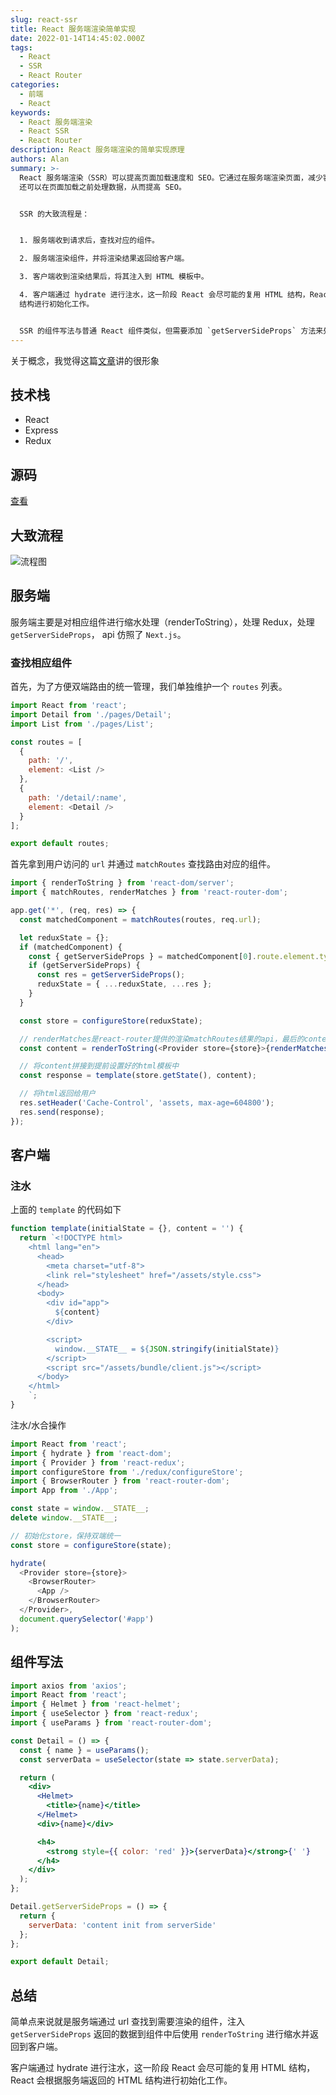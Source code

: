 ```yaml
---
slug: react-ssr
title: React 服务端渲染简单实现
date: 2022-01-14T14:45:02.000Z
tags:
  - React
  - SSR
  - React Router
categories:
  - 前端
  - React
keywords:
  - React 服务端渲染
  - React SSR
  - React Router
description: React 服务端渲染的简单实现原理
authors: Alan
summary: >-
  React 服务端渲染（SSR）可以提高页面加载速度和 SEO。它通过在服务端渲染页面，减少客户端需要加载的资源，从而提高页面加载速度。SSR
  还可以在页面加载之前处理数据，从而提高 SEO。


  SSR 的大致流程是：


  1. 服务端收到请求后，查找对应的组件。

  2. 服务端渲染组件，并将渲染结果返回给客户端。

  3. 客户端收到渲染结果后，将其注入到 HTML 模板中。

  4. 客户端通过 hydrate 进行注水，这一阶段 React 会尽可能的复用 HTML 结构，React 会根据服务端返回的 HTML
  结构进行初始化工作。


  SSR 的组件写法与普通 React 组件类似，但需要添加 `getServerSideProps` 方法来处理服务端数据。
---
```


关于概念，我觉得这篇[文章](https://segmentfault.com/a/1190000038336185)讲的很形象

<!--truncate-->

## 技术栈

- React
- Express
- Redux

## 源码

[查看](https://github.com/3Alan/simple-ssr)

## 大致流程

![流程图](https://raw.githubusercontent.com/3Alan/images/master/img/20220114232321.png)

## 服务端

服务端主要是对相应组件进行缩水处理（renderToString），处理 Redux，处理`getServerSideProps`， api 仿照了 `Next.js`。

### 查找相应组件

首先，为了方便双端路由的统一管理，我们单独维护一个 `routes` 列表。

```js
import React from 'react';
import Detail from './pages/Detail';
import List from './pages/List';

const routes = [
  {
    path: '/',
    element: <List />
  },
  {
    path: '/detail/:name',
    element: <Detail />
  }
];

export default routes;
```

首先拿到用户访问的 `url` 并通过 `matchRoutes` 查找路由对应的组件。

```js
import { renderToString } from 'react-dom/server';
import { matchRoutes, renderMatches } from 'react-router-dom';

app.get('*', (req, res) => {
  const matchedComponent = matchRoutes(routes, req.url);

  let reduxState = {};
  if (matchedComponent) {
    const { getServerSideProps } = matchedComponent[0].route.element.type;
    if (getServerSideProps) {
      const res = getServerSideProps();
      reduxState = { ...reduxState, ...res };
    }
  }

  const store = configureStore(reduxState);

  // renderMatches是react-router提供的渲染matchRoutes结果的api，最后的content为注入了redux数据的组件，缩水/脱水过程
  const content = renderToString(<Provider store={store}>{renderMatches(matches)}</Provider>);

  // 将content拼接到提前设置好的html模板中
  const response = template(store.getState(), content);

  // 将html返回给用户
  res.setHeader('Cache-Control', 'assets, max-age=604800');
  res.send(response);
});
```

## 客户端

### 注水

上面的 `template` 的代码如下

```js
function template(initialState = {}, content = '') {
  return `<!DOCTYPE html>
    <html lang="en">
      <head>
        <meta charset="utf-8">
        <link rel="stylesheet" href="/assets/style.css">
      </head>
      <body>
        <div id="app">
          ${content}
        </div>

        <script>
          window.__STATE__ = ${JSON.stringify(initialState)}
        </script>
        <script src="/assets/bundle/client.js"></script>
      </body>
    </html>
    `;
}
```

注水/水合操作

```js
import React from 'react';
import { hydrate } from 'react-dom';
import { Provider } from 'react-redux';
import configureStore from './redux/configureStore';
import { BrowserRouter } from 'react-router-dom';
import App from './App';

const state = window.__STATE__;
delete window.__STATE__;

// 初始化store，保持双端统一
const store = configureStore(state);

hydrate(
  <Provider store={store}>
    <BrowserRouter>
      <App />
    </BrowserRouter>
  </Provider>,
  document.querySelector('#app')
);
```

## 组件写法

```jsx
import axios from 'axios';
import React from 'react';
import { Helmet } from 'react-helmet';
import { useSelector } from 'react-redux';
import { useParams } from 'react-router-dom';

const Detail = () => {
  const { name } = useParams();
  const serverData = useSelector(state => state.serverData);

  return (
    <div>
      <Helmet>
        <title>{name}</title>
      </Helmet>
      <div>{name}</div>

      <h4>
        <strong style={{ color: 'red' }}>{serverData}</strong>{' '}
      </h4>
    </div>
  );
};

Detail.getServerSideProps = () => {
  return {
    serverData: 'content init from serverSide'
  };
};

export default Detail;
```

## 总结

简单点来说就是服务端通过 url 查找到需要渲染的组件，注入 `getServerSideProps` 返回的数据到组件中后使用 `renderToString` 进行缩水并返回到客户端。

客户端通过 hydrate 进行注水，这一阶段 React 会尽可能的复用 HTML 结构，React 会根据服务端返回的 HTML 结构进行初始化工作。
